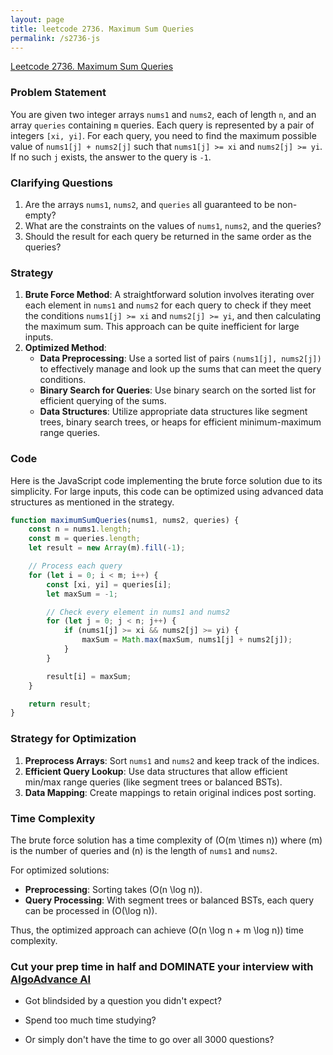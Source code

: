 ```yaml
---
layout: page
title: leetcode 2736. Maximum Sum Queries
permalink: /s2736-js
---
```

[Leetcode 2736. Maximum Sum Queries](https://algoadvance.github.io/algoadvance/l2736)
### Problem Statement

You are given two integer arrays `nums1` and `nums2`, each of length `n`, and an array `queries` containing `m` queries. Each query is represented by a pair of integers `[xi, yi]`. For each query, you need to find the maximum possible value of `nums1[j] + nums2[j]` such that `nums1[j] >= xi` and `nums2[j] >= yi`. If no such `j` exists, the answer to the query is `-1`.

### Clarifying Questions

1. Are the arrays `nums1`, `nums2`, and `queries` all guaranteed to be non-empty?
2. What are the constraints on the values of `nums1`, `nums2`, and the queries?
3. Should the result for each query be returned in the same order as the queries?

### Strategy

1. **Brute Force Method**: A straightforward solution involves iterating over each element in `nums1` and `nums2` for each query to check if they meet the conditions `nums1[j] >= xi` and `nums2[j] >= yi`, and then calculating the maximum sum. This approach can be quite inefficient for large inputs.
2. **Optimized Method**:
    - **Data Preprocessing**: Use a sorted list of pairs `(nums1[j], nums2[j])` to effectively manage and look up the sums that can meet the query conditions.
    - **Binary Search for Queries**: Use binary search on the sorted list for efficient querying of the sums.
    - **Data Structures**: Utilize appropriate data structures like segment trees, binary search trees, or heaps for efficient minimum-maximum range queries.

### Code

Here is the JavaScript code implementing the brute force solution due to its simplicity. For large inputs, this code can be optimized using advanced data structures as mentioned in the strategy.

```javascript
function maximumSumQueries(nums1, nums2, queries) {
    const n = nums1.length;
    const m = queries.length;
    let result = new Array(m).fill(-1);

    // Process each query
    for (let i = 0; i < m; i++) {
        const [xi, yi] = queries[i];
        let maxSum = -1;

        // Check every element in nums1 and nums2
        for (let j = 0; j < n; j++) {
            if (nums1[j] >= xi && nums2[j] >= yi) {
                maxSum = Math.max(maxSum, nums1[j] + nums2[j]);
            }
        }

        result[i] = maxSum;
    }

    return result;
}
```

### Strategy for Optimization

1. **Preprocess Arrays**: Sort `nums1` and `nums2` and keep track of the indices.
2. **Efficient Query Lookup**: Use data structures that allow efficient min/max range queries (like segment trees or balanced BSTs).
3. **Data Mapping**: Create mappings to retain original indices post sorting.

### Time Complexity

The brute force solution has a time complexity of \(O(m \times n)\) where \(m\) is the number of queries and \(n\) is the length of `nums1` and `nums2`.

For optimized solutions:
- **Preprocessing**: Sorting takes \(O(n \log n)\).
- **Query Processing**: With segment trees or balanced BSTs, each query can be processed in \(O(\log n)\).

Thus, the optimized approach can achieve \(O(n \log n + m \log n)\) time complexity.


### Cut your prep time in half and DOMINATE your interview with [AlgoAdvance AI](https://algoAdvance.com)

- Got blindsided by a question you didn't expect?

- Spend too much time studying?

- Or simply don't have the time to go over all 3000 questions?

